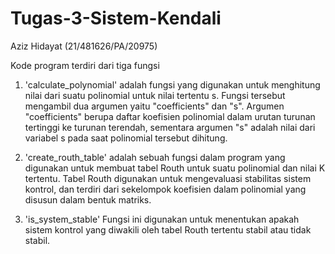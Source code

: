# Tugas-3-Sistem-Kendali
Aziz Hidayat (21/481626/PA/20975)

Kode program terdiri dari tiga fungsi

1. 'calculate_polynomial' 
  adalah fungsi yang digunakan untuk menghitung nilai dari suatu polinomial untuk nilai tertentu s. Fungsi tersebut mengambil dua argumen yaitu "coefficients" dan "s". Argumen "coefficients" berupa daftar koefisien polinomial dalam urutan turunan tertinggi ke turunan terendah, sementara argumen "s" adalah nilai dari variabel s pada saat polinomial tersebut dihitung.

2. 'create_routh_table' 
  adalah sebuah fungsi dalam program yang digunakan untuk membuat tabel Routh untuk suatu polinomial dan nilai K tertentu. Tabel Routh digunakan untuk mengevaluasi stabilitas sistem kontrol, dan terdiri dari sekelompok koefisien dalam polinomial yang disusun dalam bentuk matriks.

3. 'is_system_stable' 
  Fungsi ini digunakan untuk menentukan apakah sistem kontrol yang diwakili oleh tabel Routh tertentu stabil atau tidak stabil.
